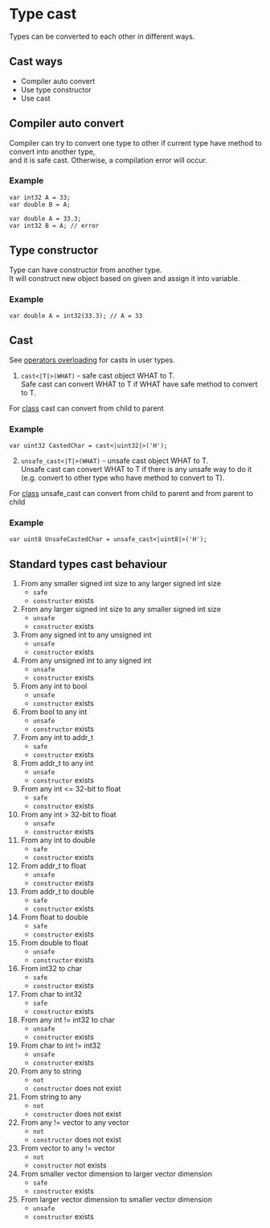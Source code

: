 # Type cast

Types can be converted to each other in different ways.



## Cast ways

- Compiler auto convert
- Use type constructor
- Use cast



## Compiler auto convert

Compiler can try to convert one type to other if current type have method to convert into another type, \
and it is safe cast. Otherwise, a compilation error will occur.

### Example

```
var int32 A = 33;
var double B = A; 
```

```
var double A = 33.3;
var int32 B = A; // error
```



## Type constructor

Type can have constructor from another type. \
It will construct new object based on given and assign it into variable.

### Example

```
var double A = int32(33.3); // A = 33
```



## Cast

See [operators overloading](../6-Classes/07-OperatorsOverloading.md) for casts in user types.

1. `cast<|T|>(WHAT)` - safe cast object WHAT to T. \
Safe cast can convert WHAT to T if WHAT have safe method to convert to T.

For [class](../6-Classes/01-ClassSystem.md) cast can convert from child to parent

### Example

```
var uint32 CastedChar = cast<|uint32|>('H');
```

2. `unsafe_cast<|T|>(WHAT)` - unsafe cast object WHAT to T. \
Unsafe cast can convert WHAT to T if there is any unsafe way to do it (e.g. convert to other type who have method to convert to T).

For [class](../6-Classes/01-ClassSystem.md) unsafe_cast can convert from child to parent and from parent to child

### Example

```
var uint8 UnsafeCastedChar = unsafe_cast<|uint8|>('H');
```



## Standard types cast behaviour

1. From any smaller signed int size to any larger signed int size
	- `safe`
	- `constructor` exists
2. From any larger signed int size to any smaller signed int size
	- `unsafe`
	- `constructor` exists
3. From any signed int to any unsigned int
	- `unsafe`
	- `constructor` exists
4. From any unsigned int to any signed int
	- `unsafe`
	- `constructor` exists
5. From any int to bool
	- `unsafe`
	- `constructor` exists
7. From bool to any int
	- `unsafe`
	- `constructor` exists
8. From any int to addr_t
	- `safe`
	- `constructor` exists
9. From addr_t to any int
	- `unsafe`
	- `constructor` exists
10. From any int <= 32-bit to float
	- `safe`
	- `constructor` exists
11. From any int > 32-bit to float
	- `unsafe`
	- `constructor` exists
12. From any int to double
	- `safe`
	- `constructor` exists
13. From addr_t to float
	- `unsafe`
	- `constructor` exists
14. From addr_t to double
	- `safe`
	- `constructor` exists
15. From float to double
	- `safe`
	- `constructor` exists
16. From double to float
	- `unsafe`
	- `constructor` exists
17. From int32 to char
	- `safe`
	- `constructor` exists
18. From char to int32
	- `safe`
	- `constructor` exists
19. From any int != int32 to char
	- `unsafe`
	- `constructor` exists
20. From char to int != int32
	- `unsafe`
	- `constructor` exists
21. From any to string
	- `not`
	- `constructor` does not exist
22. From string to any
	- `not`
	- `constructor` does not exist
23. From any != vector to any vector
	- `not`
	- `constructor` does not exist
24. From vector to any != vector
	- `not`
	- `constructor` not exists
25. From smaller vector dimension to larger vector dimension
	- `safe`
	- `constructor` exists
26. From larger vector dimension to smaller vector dimension
	- `unsafe`
	- `constructor` exists
